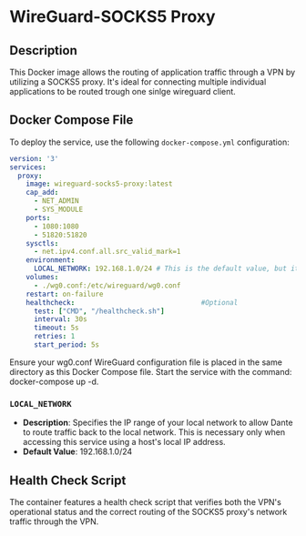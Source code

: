 # WireGuard-SOCKS5 Proxy

## Description

This Docker image allows the routing of application traffic through a VPN by utilizing a SOCKS5 proxy. It's ideal for connecting multiple individual applications to be routed trough one sinlge wireguard client.

## Docker Compose File

To deploy the service, use the following `docker-compose.yml` configuration:

```yaml
version: '3'
services:
  proxy:
    image: wireguard-socks5-proxy:latest
    cap_add:
      - NET_ADMIN
      - SYS_MODULE
    ports:
      - 1080:1080
      - 51820:51820
    sysctls:
      - net.ipv4.conf.all.src_valid_mark=1
    environment:
      LOCAL_NETWORK: 192.168.1.0/24 # This is the default value, but it can be changed to match your local network's IP range
    volumes:
      - ./wg0.conf:/etc/wireguard/wg0.conf
    restart: on-failure
    healthcheck:                               #Optional
      test: ["CMD", "/healthcheck.sh"]
      interval: 30s
      timeout: 5s
      retries: 1
      start_period: 5s
```

Ensure your wg0.conf WireGuard configuration file is placed in the same directory as this Docker Compose file. Start the service with the command: docker-compose up -d.

### `LOCAL_NETWORK`
- **Description**: Specifies the IP range of your local network to allow Dante to route traffic back to the local network. This is necessary only when accessing this service using a host's local IP address.
- **Default Value**: 192.168.1.0/24


## Health Check Script
The container features a health check script that verifies both the VPN's operational status and the correct routing of the SOCKS5 proxy's network traffic through the VPN.
